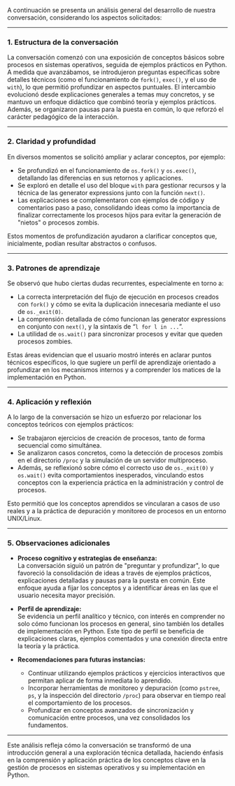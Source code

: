 A continuación se presenta un análisis general del desarrollo de nuestra conversación, considerando los aspectos solicitados:

---

### 1. Estructura de la conversación

La conversación comenzó con una exposición de conceptos básicos sobre procesos en sistemas operativos, seguida de ejemplos prácticos en Python. A medida que avanzábamos, se introdujeron preguntas específicas sobre detalles técnicos (como el funcionamiento de `fork()`, `exec()`, y el uso de `with`), lo que permitió profundizar en aspectos puntuales. El intercambio evolucionó desde explicaciones generales a temas muy concretos, y se mantuvo un enfoque didáctico que combinó teoría y ejemplos prácticos. Además, se organizaron pausas para la puesta en común, lo que reforzó el carácter pedagógico de la interacción.

---

### 2. Claridad y profundidad

En diversos momentos se solicitó ampliar y aclarar conceptos, por ejemplo:
- Se profundizó en el funcionamiento de `os.fork()` y `os.exec()`, detallando las diferencias en sus retornos y aplicaciones.
- Se exploró en detalle el uso del bloque `with` para gestionar recursos y la técnica de las generator expressions junto con la función `next()`.
- Las explicaciones se complementaron con ejemplos de código y comentarios paso a paso, consolidando ideas como la importancia de finalizar correctamente los procesos hijos para evitar la generación de "nietos" o procesos zombis.

Estos momentos de profundización ayudaron a clarificar conceptos que, inicialmente, podían resultar abstractos o confusos.

---

### 3. Patrones de aprendizaje

Se observó que hubo ciertas dudas recurrentes, especialmente en torno a:
- La correcta interpretación del flujo de ejecución en procesos creados con `fork()` y cómo se evita la duplicación innecesaria mediante el uso de `os._exit(0)`.
- La comprensión detallada de cómo funcionan las generator expressions en conjunto con `next()`, y la sintaxis de “`l for l in ...`”.
- La utilidad de `os.wait()` para sincronizar procesos y evitar que queden procesos zombies.

Estas áreas evidencian que el usuario mostró interés en aclarar puntos técnicos específicos, lo que sugiere un perfil de aprendizaje orientado a profundizar en los mecanismos internos y a comprender los matices de la implementación en Python.

---

### 4. Aplicación y reflexión

A lo largo de la conversación se hizo un esfuerzo por relacionar los conceptos teóricos con ejemplos prácticos:
- Se trabajaron ejercicios de creación de procesos, tanto de forma secuencial como simultánea.
- Se analizaron casos concretos, como la detección de procesos zombis en el directorio `/proc` y la simulación de un servidor multiproceso.
- Además, se reflexionó sobre cómo el correcto uso de `os._exit(0)` y `os.wait()` evita comportamientos inesperados, vinculando estos conceptos con la experiencia práctica en la administración y control de procesos.

Esto permitió que los conceptos aprendidos se vincularan a casos de uso reales y a la práctica de depuración y monitoreo de procesos en un entorno UNIX/Linux.

---

### 5. Observaciones adicionales

- **Proceso cognitivo y estrategias de enseñanza:**  
  La conversación siguió un patrón de "preguntar y profundizar", lo que favoreció la consolidación de ideas a través de ejemplos prácticos, explicaciones detalladas y pausas para la puesta en común. Este enfoque ayuda a fijar los conceptos y a identificar áreas en las que el usuario necesita mayor precisión.

- **Perfil de aprendizaje:**  
  Se evidencia un perfil analítico y técnico, con interés en comprender no solo cómo funcionan los procesos en general, sino también los detalles de implementación en Python. Este tipo de perfil se beneficia de explicaciones claras, ejemplos comentados y una conexión directa entre la teoría y la práctica.

- **Recomendaciones para futuras instancias:**  
  - Continuar utilizando ejemplos prácticos y ejercicios interactivos que permitan aplicar de forma inmediata lo aprendido.
  - Incorporar herramientas de monitoreo y depuración (como `pstree`, `ps`, y la inspección del directorio `/proc`) para observar en tiempo real el comportamiento de los procesos.
  - Profundizar en conceptos avanzados de sincronización y comunicación entre procesos, una vez consolidados los fundamentos.

---

Este análisis refleja cómo la conversación se transformó de una introducción general a una exploración técnica detallada, haciendo énfasis en la comprensión y aplicación práctica de los conceptos clave en la gestión de procesos en sistemas operativos y su implementación en Python.